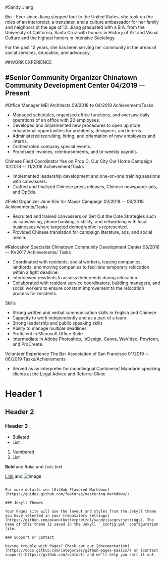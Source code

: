 #Sandy Jiang 

Bio - Ever since Jiang stepped foot to the United States, she took on the roles of an interpreter, a translater, and a culture ambassador for her family and neighbors at the age of 12. Jiang graduated with a B.A. from the University of California, Santa Cruz with honors in History of Art and Visual Culture and the highest honors in Intensive Sociology. 

For the past 12 years, she has been serving her community in the areas of social services, education, and advocacy. 



##WORK EXPERIENCE 

#Senior Community Organizer 
Chinatown Community Development Center 
04/2019 -- Present 
- 

#Office Manager 
MEI Architects 
09/2018 to 04/2019 
Achievement/Tasks 
- Managed schedules, organized office functions, and oversaw daily operations of an office with 20 employees. 
- Developed and implemented new procedures to open up more educational opportunities for architects, designers, and interns. 
- Administered recruiting, hiring, and orientation of new employees and interns. 
- Orchestrated company special events. 
- Processed invoices, reimbursements, and bi-weekly payrolls. 

Chinese Field Coordinator 
Yes on Prop C, Our City Our Home Campaign 
10/2018 -- 11/2018 
Achievement/Tasks 
- Implemented leadership development and one-on-one training sessions with canvassers. 
- Drafted and finalized Chinese press releases, Chinese newspaper ads, and OpEds. 

#Field Organizer 
Jane Kim for Mayor Campaign 
03/2018 -- 06/2018 
Achievements/Tasks 
- Recruited and trained canvassers on Get Out the Cote Strategies such as canvassing, phone banking, visbility, and networking with local businesses where targeted demographic is represented. 
- Provided Chinese translation for campaign literature, ads, and social media. 

#Relocation Specialist 
Chinatown Community Development Center 
08/2016 -- 10/2017 
Achievements/ Tasks 
- Coordinated with residents, social workers, leasing companies, landlords, and moving companies to facilitate temporary relocation within a tight deadline. 
- Interviewed residents to assess their needs during relocation. 
- Collaborated with resident service coordinators, building managers, and social workers to ensure constant improvement to the relocation process for residents. 

Skills 
- Strong written and verbal communication skills in English and Chinese 
- Capacity to work independently and as a part of a team 
- Strong leadership and public speaking skills 
- Ability to manage multiple deadlines 
- Proficient in Microsoft Office Suite 
- Intermediate in Adobe Photoshop, InDesign, Canva, WeVideo, Powtoon, and ProCreate. 

Volunteer Experience 
The Bar Association of San Francisco 
01/2019 -- 06/2019 
Tasks/Achievements 
- Served as an interpreter for monolingual Cantonese/ Mandarin speaking clients at the Legal Advice and Referral Clinic. 

# Header 1
## Header 2
### Header 3

- Bulleted
- List

1. Numbered
2. List

**Bold** and _Italic_ and `Code` text

[Link](url) and ![Image](src)
```

For more details see [GitHub Flavored Markdown](https://guides.github.com/features/mastering-markdown/).

### Jekyll Themes

Your Pages site will use the layout and styles from the Jekyll theme you have selected in your [repository settings](https://github.com/peanutbutterpretzel/sandyjiangcv/settings). The name of this theme is saved in the Jekyll `_config.yml` configuration file.

### Support or Contact

Having trouble with Pages? Check out our [documentation](https://docs.github.com/categories/github-pages-basics/) or [contact support](https://github.com/contact) and we’ll help you sort it out.
